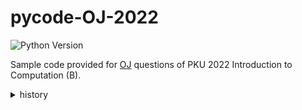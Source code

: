 # pycode-OJ-2022
![Python Version](https://img.shields.io/badge/python-3.7+-blue)

Sample code provided for [OJ](http://phyic.openjudge.cn) questions of PKU 2022 Introduction to Computation (B).

<details>
  <summary>history</summary>
  
- 2022.9.18 sample code for 0th homework.
- 2022.9.27 sample code for 2021 final exam.
- 2022.10.8 sample code for 1st homework.
- 2022.10.12 sample code for 2nd homework.
- 2022.10.18 sample code for 3rd homework.
- 2022.10.29 sample code for 4th homework.
- 2022.11.16 sample code for 5th homework.
- 2022.11.20 sample code for 2020 final exam.
- 2022.11.26 sample code for 6th homework.
- 2022.11.26 sample code for 2019 final exam.
- 2022.12.2 sample code for 7th homework.
- 2022.12.9 sample code for 2022 final exam.

</details>
